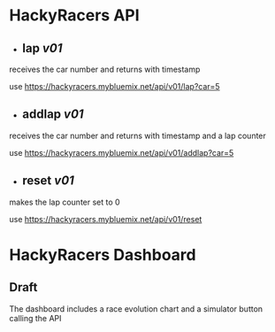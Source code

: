 # HackyRacers API
* ## **lap** _v01_
receives the car number and returns with timestamp

use https://hackyracers.mybluemix.net/api/v01/lap?car=5
    

* ## **addlap** _v01_
receives the car number and returns with timestamp and a lap counter

use https://hackyracers.mybluemix.net/api/v01/addlap?car=5 

   
* ## **reset** _v01_
makes the lap counter set to 0

use https://hackyracers.mybluemix.net/api/v01/reset

# HackyRacers Dashboard
## **Draft**

The dashboard includes a race evolution chart and a simulator button calling the API
